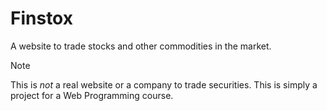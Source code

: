 # Finstox

A website to trade stocks and other commodities in the market.

> [!NOTE]
> This is _not_ a real website or a company to trade securities. This is simply a project for a Web Programming course.
 

